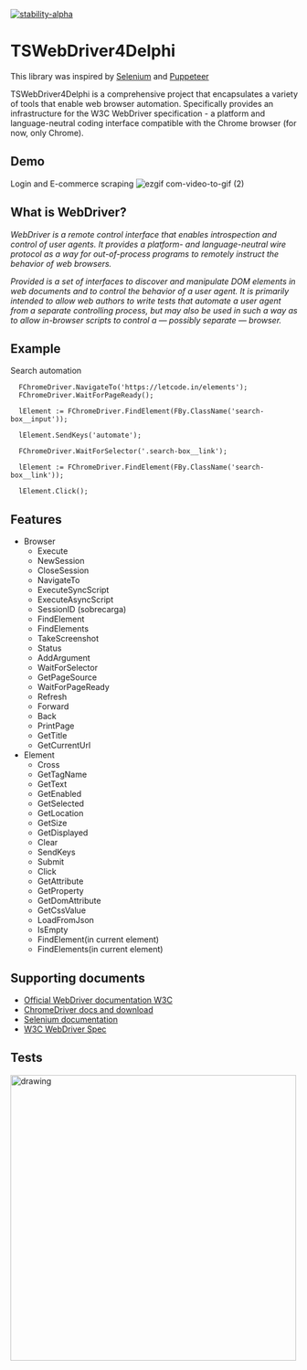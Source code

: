 [![stability-alpha](https://img.shields.io/badge/stability-alpha-f4d03f.svg)](https://github.com/mkenney/software-guides/blob/master/STABILITY-BADGES.md#alpha)

# TSWebDriver4Delphi
This library was inspired by [Selenium](https://github.com/SeleniumHQ/selenium) and [Puppeteer](https://pptr.dev)

TSWebDriver4Delphi is a comprehensive project that encapsulates a variety of tools that enable web browser automation. Specifically provides an infrastructure for the W3C WebDriver specification - a platform and language-neutral coding interface compatible with the Chrome browser (for now, only Chrome).

Demo
--
Login and E-commerce scraping
![ezgif com-video-to-gif (2)](https://github.com/GabrielTrigo/TSWebDriver4Delphi/assets/43503837/912ca229-ad64-4fb5-b33c-6cdb3af65d5f)


What is WebDriver? 
--
_WebDriver is a remote control interface that enables introspection and control of user agents. It provides a platform- and language-neutral wire protocol as a way for out-of-process programs to remotely instruct the behavior of web browsers._

_Provided is a set of interfaces to discover and manipulate DOM elements in web documents and to control the behavior of a user agent. It is primarily intended to allow web authors to write tests that automate a user agent from a separate controlling process, but may also be used in such a way as to allow in-browser scripts to control a — possibly separate — browser._

## Example
Search automation
```delphi
  FChromeDriver.NavigateTo('https://letcode.in/elements');
  FChromeDriver.WaitForPageReady();

  lElement := FChromeDriver.FindElement(FBy.ClassName('search-box__input'));

  lElement.SendKeys('automate');

  FChromeDriver.WaitForSelector('.search-box__link');

  lElement := FChromeDriver.FindElement(FBy.ClassName('search-box__link'));

  lElement.Click();
```

## Features

- Browser
  - Execute
  - NewSession
  - CloseSession
  - NavigateTo
  - ExecuteSyncScript
  - ExecuteAsyncScript
  - SessionID (sobrecarga)
  - FindElement
  - FindElements
  - TakeScreenshot
  - Status
  - AddArgument
  - WaitForSelector
  - GetPageSource
  - WaitForPageReady
  - Refresh
  - Forward
  - Back
  - PrintPage
  - GetTitle
  - GetCurrentUrl
- Element
  - Cross
  - GetTagName
  - GetText
  - GetEnabled
  - GetSelected
  - GetLocation
  - GetSize
  - GetDisplayed
  - Clear
  - SendKeys
  - Submit
  - Click
  - GetAttribute
  - GetProperty
  - GetDomAttribute
  - GetCssValue
  - LoadFromJson
  - IsEmpty
  - FindElement(in current element)
  - FindElements(in current element)

## Supporting documents

 - [Official WebDriver documentation W3C](https://w3c.github.io/webdriver)
 - [ChromeDriver docs and download](https://chromedriver.chromium.org/home)
 - [Selenium documentation](https://www.selenium.dev/documentation)
 - [W3C WebDriver Spec](https://github.com/jlipps/simple-wd-spec)


## Tests
<img src="https://github.com/GabrielTrigo/TSWebDriver4Delphi/assets/43503837/bcc0d718-92e2-4107-a074-7f4fcd89c712" alt="drawing" width="500"/>

